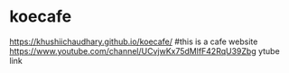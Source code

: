 # koecafe
https://khushiichaudhary.github.io/koecafe/
#this is a cafe website
https://www.youtube.com/channel/UCvjwKx75dMlfF42RqU39Zbg
ytube link
